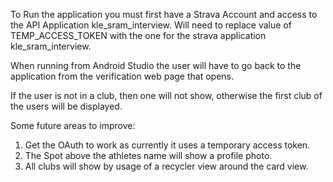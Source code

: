 To Run the application you must first have a Strava Account and access to the API Application kle_sram_interview. Will need to replace value of TEMP_ACCESS_TOKEN with the one for the strava application kle_sram_interview.

When running from Android Studio the user will have to go back to the application from the verification web page that opens. 

If the user is not in a club, then one will not show, otherwise the first club of the users will be displayed. 

Some future areas to improve:
1. Get the OAuth to work as currently it uses a temporary access token.
2. The Spot above the athletes name will show a profile photo.
3. All clubs will show by usage of a recycler view around the card view.
